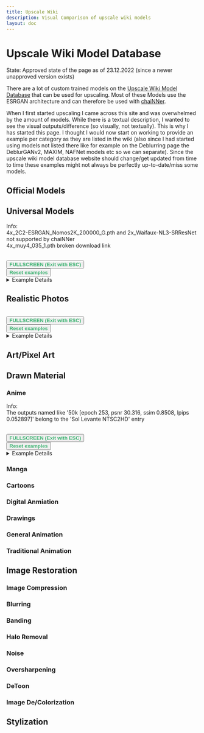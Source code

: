 ```yaml
---
title: Upscale Wiki
description: Visual Comparison of upscale wiki models
layout: doc
---
```


<script setup lang="ts">
import ImageSliderGithub from './components/imageslidergithub.vue' // the vue image slider example comparison component

// HTML5 Fullscreen API
const fullscreenEnabled = document.fullscreenEnabled; //check if fullscreen is possible
function enterFullscreen(elementName) {
  var element = document.getElementById(elementName);
  if(element.requestFullscreen) {
    element.requestFullscreen();
  } else if(element.msRequestFullscreen) {      // for IE11 (remove June 15, 2022)
    element.msRequestFullscreen();
  } else if(element.webkitRequestFullscreen) {  // iOS Safari
    element.webkitRequestFullscreen();
  }
}
//document.addEventListener('fullscreenchange', (event) => { console.log("FULLSCREEN CHANGE");});
// reset button, to keep it simple this will reset all examples. This is simply because when entering fullscreen mode, dragging/moving the image out of view, and pressing esc, the image will have 'vanished' (not in view anymore) so i thought id add a reset button
import { ref } from 'vue';
const componentKey = ref(0);
const forceRerender = () => {
  componentKey.value += 1;
};

// models selection (list of resulting model base filenames, for each section on the upscale wiki)
const universalModels = ['4x_CountryRoads_377000_G', '4x_foolhardy_Remacri', '4x_foolhardy_Remacri_ExtraSmoother', '4x-UltraSharp', '4x-UniScale-Balanced [72000g]', '4x-UniScale-Strong [42400g]', '4x-UniScaleNR-Balanced [34400g]','4x-UniScaleNR-Strong [62400g]', '4x-UniScale_Restore', '4x-UniScaleV2_Soft', '4x-UniScaleV2_Moderate', '4x-UniScaleV2_Sharp', 'realesrgan-x4minus', '4xFuzzyBox', '4xlollypop', '4x_UniversalUpscalerV2-Neutral_115000_swaG', '4x_UniversalUpscalerV2-Sharp_101000_G', '4x_UniversalUpscalerV2-Sharper_103000_G', '4x_NMKD-Siax_200k']
const realisticPhotos = ['4x_Valar_v1', '4xBox', '4xNickelback', '4x_NickelbackFS', '4x_NMKDSuperscale', '4x_realistic_misc_alsa']
const animeModels = ['4x-AnimeSharp', '4x-AnimeSharp-lite', 'sudo_RealESRGAN2x_3.332.758_G, 2x_Bubble_AnimeScale_Compact_v1', '50k [epoch 253, psnr 30.316, ssim 0.8508, lpips 0.052897]', '100k [epoch 507, psnr 30.517, ssim 0.83536, lpips 0.031511]', '150k [epoch 760, psnr 31.331, ssim 0.84292, lpips 0.029]', '200k [epoch 1014, psnr 31.364, ssim 0.84553, lpips 0.023954]', '250k [epoch 1268, psnr 32.062, ssim 0.84325, lpips 0.02338]', '300k [epoch 1522, psnr 31.957, ssim 0.84511, lpips 0.02156]', '2x_AnimeClassics_UltraLite_510K', '4x_BooruGan_600k', '4x_BooruGan_650k', '2x_Byousoku_5_Centimeter', '4x_OLDIES_290000_G_FINAL_interp_03', '2x_fidelbd_pokemodel_300000_G', '4x_OLDIES_ALTERNATIVE_FINAL', '2x_SHARP_ANIME_V1', '4xMeguUp130k', '4x_MeguUp_105000', '4x_NMKD-UltraYandere_300k', '4x_NMKD-UltraYandere-Lite_280k', '2x_pokemodel_lite_100000_G', '2x_SHARP_ANIME_V2', '2x_BIGOLDIES_415000_G', '2x_NMKD-YandereNeo-Lite_320k-10k', '4x_NMKD-YandereNeo-Lite_320k', '2x_Waifaux-NL3-SuperLite_latest_G', '4x_Training4Melozard_Anime_144000_G', '2x_LD-Anime_Skr_v1.0', '2x_KemonoScale_v2', 'falcoon300', '4xFalcoon']
</script>

# Upscale Wiki Model Database

State: Approved state of the page as of 23.12.2022 (since a newer unapproved version exists)

There are a lot of custom trained models on the [Upscale Wiki Model Database](https://upscale.wiki/wiki/Model_Database) that can be used for upscaling. Most of these Models use the ESRGAN architecture and can therefore be used with [chaiNNer](https://github.com/chaiNNer-org/chaiNNer).

When I first started upscaling I came across this site and was overwhelmed by the amount of models. While there is a textual description, I wanted to see the visual outputs/difference (so visually, not textually). This is why I has started this page. I thought I would now start on working to provide an example per category as they are listed in the wiki (also since I had started using models not listed there like for example on the Deblurring page the DeblurGANv2, MAXIM, NAFNet models etc so we can separate). Since the upscale wiki model database website should change/get updated from time to time these examples might not always be perfectly up-to-date/miss some models.

## Official Models

## Universal Models

Info:  
4x_2C2-ESRGAN_Nomos2K_200000_G.pth and 2x_Waifaux-NL3-SRResNet not supported by chaiNNer  
4x_muy4_035_1.pth broken download link  


<br/>
<div id="fateUniversalExample">
<ImageSliderGithub :key="componentKey" inputImageURL='https://raw.githubusercontent.com/Phhofm/upscale/main/sources/input/anime/FateStayNightUnlimitedBladeWorksOpening.jpg' relativePathOutputFolder='output/lossless/anime/fate' :fileNamesList="universalModels" />
</div>
<button v-if="fullscreenEnabled" @click="enterFullscreen('fateUniversalExample')" style="color:mediumseagreen;"><strong>FULLSCREEN (Exit with ESC)</strong></button>
<br/>
<button v-if="fullscreenEnabled" @click="forceRerender()" style="color:mediumseagreen;"><strong>Reset examples</strong></button>  
<br/>

<details><summary>Example Details </summary>

 Name: Fate
 Input Image: 480x320 pixels  
 [Input Source File](https://github.com/Phhofm/upscale/tree/main/sources/input/anime/FateStayNightUnlimitedBladeWorksOpening.jpg)  
 [Output Source Files](https://github.com/Phhofm/upscale/tree/main/sources/output/lossless/anime/fate)
</details>

## Realistic Photos

<br/>
<div id="buddyRealisticPhotosExample">
<ImageSliderGithub :key="componentKey" inputImageURL='https://raw.githubusercontent.com/Phhofm/upscale/main/sources/input/photos/buddy.jpg' relativePathOutputFolder='output/lossless/photos/buddy' :fileNamesList="universalModels" />
</div>
<button v-if="fullscreenEnabled" @click="enterFullscreen('buddyRealisticPhotosExample')" style="color:mediumseagreen;"><strong>FULLSCREEN (Exit with ESC)</strong></button>
<br/>
<button v-if="fullscreenEnabled" @click="forceRerender()" style="color:mediumseagreen;"><strong>Reset examples</strong></button>  
<br/>

<details><summary>Example Details </summary>

 Name: Buddy
 Input Image: 480x320 pixels  
 [Input Source File](https://github.com/Phhofm/upscale/tree/main/sources/input/photos/buddy.jpg)  
 [Output Source Files](https://github.com/Phhofm/upscale/tree/main/sources/output/lossless/photos/buddy)
</details>

## Art/Pixel Art

## Drawn Material

### Anime

Info:  
The outputs named like '50k [epoch 253, psnr 30.316, ssim 0.8508, lpips 0.052897]' belong to the 'Sol Levante NTSC2HD' entry  

<br/>
<div id="fateAnimeExample">
<ImageSliderGithub :key="componentKey" inputImageURL='https://raw.githubusercontent.com/Phhofm/upscale/main/sources/input/anime/FateStayNightUnlimitedBladeWorksOpening.jpg' relativePathOutputFolder='output/lossless/anime/fate' :fileNamesList="animeModels" />
</div>
<button v-if="fullscreenEnabled" @click="enterFullscreen('fateAnimeExample')" style="color:mediumseagreen;"><strong>FULLSCREEN (Exit with ESC)</strong></button>
<br/>
<button v-if="fullscreenEnabled" @click="forceRerender()" style="color:mediumseagreen;"><strong>Reset examples</strong></button>  
<br/>

<details><summary>Example Details </summary>

 Name: Fate
 Input Image: 480x320 pixels  
 [Input Source File](https://github.com/Phhofm/upscale/tree/main/sources/input/anime/FateStayNightUnlimitedBladeWorksOpening.jpg)  
 [Output Source Files](https://github.com/Phhofm/upscale/tree/main/sources/output/lossless/anime/fate)  
</details>

### Manga

### Cartoons

### Digital Anmiation

### Drawings

### General Animation

### Traditional Animation

## Image Restoration

### Image Compression

### Blurring

### Banding

### Halo Removal

### Noise

### Oversharpening

### DeToon

### Image De/Colorization

## Stylization
